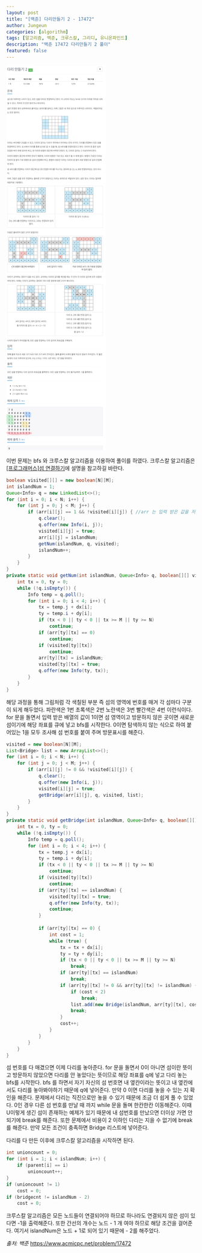 ```yaml
---
layout: post
title: "[백준] 다리만들기 2 - 17472"
author: Jungeun
categories: [algorithm]
tags: [알고리즘, 백준, 크루스칼, 그리디, 유니온파인드]
description: "백준 17472 다리만들기 2 풀이"
featured: false
---
```


![17825](/assets/images/boj/17472_boj.png)

이번 문제는 bfs 와 크루스칼 알고리즘을 이용하여 풀이를 하였다. 크루스칼 알고리즘은 [[프로그래머스]섬 연결하기](/algorithm-chapter10/)에 설명을 참고하길 바란다. 

```java
boolean visited[][] = new boolean[N][M];
int islandNum = 1;
Queue<Info> q = new LinkedList<>();
for (int i = 0; i < N; i++) {
	for (int j = 0; j < M; j++) {
		if (arr[i][j] == 1 && !visited[i][j]) { //arr 는 입력 받은 값을 저장해둔 배열이다.
			q.clear();
			q.offer(new Info(i, j));
			visited[i][j] = true;
			arr[i][j] = islandNum;
			getNum(islandNum, q, visited);
			islandNum++;
		}
	}
}
private static void getNum(int islandNum, Queue<Info> q, boolean[][] visited) {
	int tx = 0, ty = 0;
	while (!q.isEmpty()) {
		Info temp = q.poll();
		for (int i = 0; i < 4; i++) {
			tx = temp.j + dx[i];
			ty = temp.i + dy[i];
			if (tx < 0 || ty < 0 || tx >= M || ty >= N)
				continue;
			if (arr[ty][tx] == 0)
				continue;
			if (visited[ty][tx])
				continue;
			arr[ty][tx] = islandNum;
			visited[ty][tx] = true;
			q.offer(new Info(ty, tx));
		}
	}
}
```

해당 과정을 통해 그림처럼 각 색칠된 부분 즉 섬의 영역에 번호를 매겨 각 섬마다 구분이 되게 해두었다.  파란색은 1번 초록색은 2번 노란색은 3번 빨간색은 4번 이런식이다. for 문을 돌면서 입력 받은 배열의 값이 1이면 섬 영역이고 방문하지 않은 곳이면 새로운 섬이기에 해당 좌표를 큐에 넣고 bfs를 시작한다. 0이면 탐색하지 않는 식으로 하여 붙어있는 1을 모두 조사해 섬 번호를 붙여 주며 방문표시를 해준다. 

```java
visited = new boolean[N][M];
List<Bridge> list = new ArrayList<>();
for (int i = 0; i < N; i++) {
	for (int j = 0; j < M; j++) {
		if (arr[i][j] != 0 && !visited[i][j]) {
			q.clear();
			q.offer(new Info(i, j));
			visited[i][j] = true;
			getBridge(arr[i][j], q, visited, list);
		}
	}
}
private static void getBridge(int islandNum, Queue<Info> q, boolean[][] visited, List<Bridge> list) {
	int tx = 0, ty = 0;
	while (!q.isEmpty()) {
		Info temp = q.poll();
		for (int i = 0; i < 4; i++) {
			tx = temp.j + dx[i];
			ty = temp.i + dy[i];
			if (tx < 0 || ty < 0 || tx >= M || ty >= N)
				continue;
			if (visited[ty][tx])
				continue;
			if (arr[ty][tx] == islandNum) {
				visited[ty][tx] = true;
				q.offer(new Info(ty, tx));
				continue;
			}

			if (arr[ty][tx] == 0) {
				int cost = 1;
				while (true) {
					tx = tx + dx[i];
					ty = ty + dy[i];
					if (tx < 0 || ty < 0 || tx >= M || ty >= N)
						break;
					if (arr[ty][tx] == islandNum)
						break;
					if (arr[ty][tx] != 0 && arr[ty][tx] != islandNum) {
						if (cost < 2)
							break;
						list.add(new Bridge(islandNum, arr[ty][tx], cost));
						break;
					}
					cost++;
				}
			}
		}
	}
}
```

섬 번호를 다 매겼으면 이제 다리를 놓아준다. for 문을 돌면서 0이 아니면 섬이란 뜻이고 방문하지 않았으면 다리를 안 놓았다는 뜻이므로 해당 좌표를 q에 넣고 다리 놓는 bfs를 시작한다. bfs 를 하면서 자기 자신의 섬 번호면 내 옆칸이라는 뜻이고 내 옆칸에서도 다리를 놓아봐야하기 때문에 q에 넣어준다. 만약 0 이면 다리를 놓을 수 있는 지 확인을 해준다. 문제에서 다리는 직진으로만 놓을 수 있기 때문에 조금 더 쉽게 풀 수 있었다. 0인 경우 다른 섬 번호를 만날 때 까지 while 문을 돌며 한칸한칸 이동해준다. 이때 U이렇게 생긴 섬이 존재하는 예제가 있기 때문에 내 섬번호를 만났으면 더이상 가면 안되기에 break를 해준다. 또한 문제에서 비용이 2 이하인 다리는 지을 수 없기에 break를 해준다. 만약 모든 조건이 충족하면 Bridge 리스트에 넣어준다. 

다리를 다 만든 이후에 크루스칼 알고리즘을 시작하면 된다. 

```java
int unioncount = 0;
for (int i = 1; i < islandNum; i++) {
	if (parent[i] == i)
		unioncount++;
}
if (unioncount != 1)
	cost = 0;
if (bridgecnt != islandNum - 2)
	cost = 0;
```

크루스칼 알고리즘은 모든 노드들이 연결되어야 하므로 하나라도 연결되지 않은 섬이 있다면 -1을 출력해준다. 또한 간선의 개수는 노드 - 1 개 여야 하므로 해당 조건을 걸어준다. 여기서 islandNum은  노드 + 1로 되어 있기 때문에 - 2를 해주었다. 

<script src="https://gist.github.com/JungeunKwon/135284cdb8f30b0860bce58a368cd113.js"></script>

*출처: 백준* https://www.acmicpc.net/problem/17472